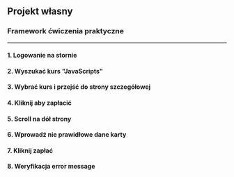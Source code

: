 ## Projekt własny

### Framework ćwiczenia praktyczne
---
#### 1. Logowanie na stornie
#### 2. Wyszukać kurs "JavaScripts"
#### 3. Wybrać kurs i przejść do strony szczegółowej
#### 4. Kliknij aby zapłacić
#### 5. Scroll na dół strony
#### 6. Wprowadź nie prawidłowe dane karty
#### 7. Kliknij zapłać
#### 8. Weryfikacja error message